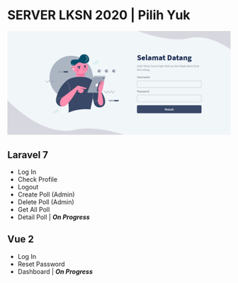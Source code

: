 # SERVER LKSN 2020 | Pilih Yuk

![picture alt](https://github.com/alfigufron/server-lksn-2020/blob/master/demo.png)

## Laravel 7
* Log In
* Check Profile
* Logout
* Create Poll (Admin)
* Delete Poll (Admin)
* Get All Poll
* Detail Poll | ***On Progress***

## Vue 2
* Log In
* Reset Password
* Dashboard | ***On Progress***